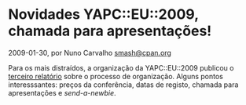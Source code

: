 
# Novidades YAPC::EU::2009, chamada para apresentações!

 2009-01-30, por Nuno Carvalho <smash@cpan.org>

Para os mais distraídos, a organização da YAPC::EU::2009 publicou o <a href="http://yapceurope2009.org/ye2009/wiki?node=newsletter3">terceiro relatório</a> sobre o processo de organização. Alguns pontos interesssantes: preços da conferência, datas de registo, chamada para apresentações e <span class="Apple-style-span" style="font-style: italic;">send-a-newbie</span>.
